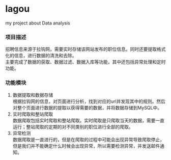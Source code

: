 # lagou
my project about Data analysis

### 项目描述

招聘信息来源于拉钩网，需要实时存储该网站发布的职位信息。同时还要提取格式化的信息，进行数据的清洗和去除。<br>
主要完成了数据的获取、数据过滤、数据入库等功能，其中还包括异常处理和定时功能。

### 功能模块

1. 数据提取和数据存储<br>
根据拉钩网的信息，对页面进行分析，找到对应的url并发现其中的规则。然后对整个页面进行数据的提取以获得需要的数据，并将数据存储到MySQL中。<br>
2. 实时爬取和整站爬取<br>
数据爬取包括实时爬取和整站爬取。实时爬取是只爬取当天的数据，需要一直运行；整站爬取的定期的对不同类别的职位进行全部的爬取。<br>
3. 异常检测<br>
数据爬取是一直进行的，但是在爬取的过程中可能会出现异常导致爬取停止，但是我们并不能确定什么时候会出现异常，所以需要检测异常，并发送邮件通知。


